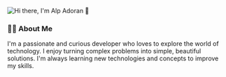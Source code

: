 ![Hi there, I'm Alp Adoran 👋](assests/profil.png)

### 👨‍💻 About Me

I'm a passionate and curious developer who loves to explore the world of technology. I enjoy turning complex problems into simple, beautiful solutions. I'm always learning new technologies and concepts to improve my skills.

